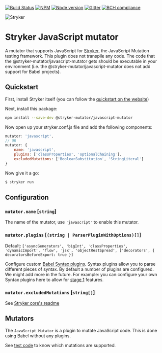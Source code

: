 
[![Build Status](https://travis-ci.org/stryker-mutator/stryker.svg?branch=master)](https://travis-ci.org/stryker-mutator/stryker)
[![NPM](https://img.shields.io/npm/dm/@stryker-mutator/javascript-mutator.svg)](https://www.npmjs.com/package/@stryker-mutator/javascript-mutator)
[![Node version](https://img.shields.io/node/v/@stryker-mutator/javascript-mutator.svg)](https://img.shields.io/node/v/@stryker-mutator/javascript-mutator.svg)
[![Gitter](https://badges.gitter.im/stryker-mutator/stryker.svg)](https://gitter.im/stryker-mutator/stryker?utm_source=badge&utm_medium=badge&utm_campaign=pr-badge)
[![BCH compliance](https://bettercodehub.com/edge/badge/stryker-mutator/stryker)](https://bettercodehub.com/)

![Stryker](https://github.com/stryker-mutator/stryker/raw/master/stryker-80x80.png)

# Stryker JavaScript mutator

A mutator that supports JavaScript for [Stryker](https://stryker-mutator.io), the JavaScript Mutation testing framework. This plugin does not transpile any code. The code that the @stryker-mutator/javascript-mutator gets should be executable in your environment (i.e. the @stryker-mutator/javascript-mutator does not add support for Babel projects). 

## Quickstart

First, install Stryker itself (you can follow the [quickstart on the website](https://stryker-mutator.io/quickstart.html))

Next, install this package:

```bash
npm install --save-dev @stryker-mutator/javascript-mutator
```

Now open up your stryker.conf.js file and add the following components:

```javascript
mutator: 'javascript',
// OR
mutator: {
    name: 'javascript',
    plugins: ['classProperties', 'optionalChaining'],
    excludedMutations: ['BooleanSubstitution', 'StringLiteral']
}
```

Now give it a go:

```bash
$ stryker run
```

## Configuration

### `mutator.name` [`string`]

The name of the mutator, use `'javascript'` to enable this mutator.

### `mutator.plugins` [`(string | ParserPluginWithOptions)[]`]

Default: `['asyncGenerators', 'bigInt', 'classProperties', 'dynamicImport', 'flow', 'jsx', 'objectRestSpread', ['decorators', { decoratorsBeforeExport: true }]`

Configure custom [Babel Syntax plugins](https://babeljs.io/docs/en/babel-parser#plugins). Syntax plugins allow you to parse different pieces of syntax. 
By default a number of plugins are configured. We might add more in the future. For example: you can configure your own Syntax plugins here to allow for [stage 1](https://github.com/tc39/proposals/blob/master/stage-1-proposals.md) features. 

### `mutator.excludedMutations` [`string[]`]

See [Stryker core's readme](https://github.com/stryker-mutator/stryker/tree/master/packages/core#mutator)

## Mutators

The `JavaScript Mutator` is a plugin to mutate JavaScript code. This is done using Babel without any plugins.

See [test code](https://github.com/stryker-mutator/stryker/tree/master/packages/javascript-mutator/test/unit/mutators) to know which mutations are supported.
